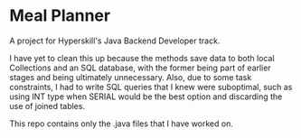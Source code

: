 # Meal Planner
A project for Hyperskill's Java Backend Developer track.

I have yet to clean this up because the methods save data to both local Collections and an SQL database, with the former being part of earlier stages and being ultimately unnecessary. Also, due to some task constraints, I had to write SQL queries that I knew were suboptimal, such as using INT type when SERIAL would be the best option and discarding the use of joined tables.

This repo contains only the .java files that I have worked on.
